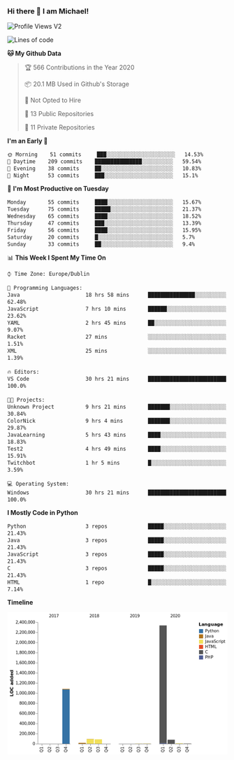 ### Hi there 👋 I am Michael!

![Profile Views V2](https://komarev.com/ghpvc/?username=AppDevMichael)

<!--START_SECTION:waka-->
![Lines of code](https://img.shields.io/badge/From%20Hello%20World%20I%27ve%20Written-11.8%20million%20lines%20of%20code-blue)

**🐱 My Github Data** 

> 🏆 566 Contributions in the Year 2020
 > 
> 📦 20.1 MB Used in Github's Storage 
 > 
> 🚫 Not Opted to Hire
 > 
> 📜 13 Public Repositories
 > 
> 🔑 11 Private Repositories 

**I'm an Early 🐤** 

```text
🌞 Morning    51 commits     ███░░░░░░░░░░░░░░░░░░░░░░   14.53% 
🌆 Daytime    209 commits    ███████████████░░░░░░░░░░   59.54% 
🌃 Evening    38 commits     ██░░░░░░░░░░░░░░░░░░░░░░░   10.83% 
🌙 Night      53 commits     ███░░░░░░░░░░░░░░░░░░░░░░   15.1%

```
📅 **I'm Most Productive on Tuesday** 

```text
Monday       55 commits     ████░░░░░░░░░░░░░░░░░░░░░   15.67% 
Tuesday      75 commits     █████░░░░░░░░░░░░░░░░░░░░   21.37% 
Wednesday    65 commits     ████░░░░░░░░░░░░░░░░░░░░░   18.52% 
Thursday     47 commits     ███░░░░░░░░░░░░░░░░░░░░░░   13.39% 
Friday       56 commits     ████░░░░░░░░░░░░░░░░░░░░░   15.95% 
Saturday     20 commits     █░░░░░░░░░░░░░░░░░░░░░░░░   5.7% 
Sunday       33 commits     ██░░░░░░░░░░░░░░░░░░░░░░░   9.4%

```


📊 **This Week I Spent My Time On** 

```text
⌚︎ Time Zone: Europe/Dublin

💬 Programming Languages: 
Java                     18 hrs 58 mins      ███████████████░░░░░░░░░░   62.48% 
JavaScript               7 hrs 10 mins       ██████░░░░░░░░░░░░░░░░░░░   23.62% 
YAML                     2 hrs 45 mins       ██░░░░░░░░░░░░░░░░░░░░░░░   9.07% 
Racket                   27 mins             ░░░░░░░░░░░░░░░░░░░░░░░░░   1.51% 
XML                      25 mins             ░░░░░░░░░░░░░░░░░░░░░░░░░   1.39%

🔥 Editors: 
VS Code                  30 hrs 21 mins      █████████████████████████   100.0%

🐱‍💻 Projects: 
Unknown Project          9 hrs 21 mins       ███████░░░░░░░░░░░░░░░░░░   30.84% 
ColorNick                9 hrs 4 mins        ███████░░░░░░░░░░░░░░░░░░   29.87% 
JavaLearning             5 hrs 43 mins       ████░░░░░░░░░░░░░░░░░░░░░   18.83% 
Test2                    4 hrs 49 mins       ████░░░░░░░░░░░░░░░░░░░░░   15.91% 
Twitchbot                1 hr 5 mins         █░░░░░░░░░░░░░░░░░░░░░░░░   3.59%

💻 Operating System: 
Windows                  30 hrs 21 mins      █████████████████████████   100.0%

```

**I Mostly Code in Python** 

```text
Python                   3 repos             █████░░░░░░░░░░░░░░░░░░░░   21.43% 
Java                     3 repos             █████░░░░░░░░░░░░░░░░░░░░   21.43% 
JavaScript               3 repos             █████░░░░░░░░░░░░░░░░░░░░   21.43% 
C                        3 repos             █████░░░░░░░░░░░░░░░░░░░░   21.43% 
HTML                     1 repo              █░░░░░░░░░░░░░░░░░░░░░░░░   7.14%

```


**Timeline**

![Chart not found](https://github.com/AppDevMichael/AppDevMichael/blob/master/charts/bar_graph.png) 


<!--END_SECTION:waka-->

